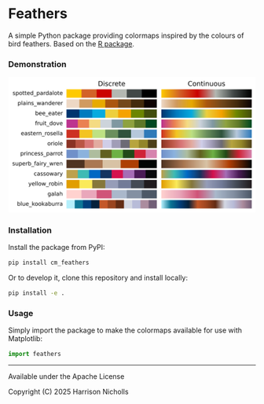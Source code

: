 # Feathers

A simple Python package providing colormaps inspired by the colours of bird feathers.
Based on the [R package](https://github.com/shandiya/feathers).

### Demonstration
![Image demonstrating the Feathers colormaps](docs/assets/feathers.svg)

### Installation
Install the package from PyPI:
```bash
pip install cm_feathers
```

Or to develop it, clone this repository and install locally:
```bash
pip install -e .
```

### Usage
Simply import the package to make the colormaps available for use with Matplotlib:
```python
import feathers
```
-----------------------------
Available under the Apache License      
   
Copyright (C) 2025 Harrison Nicholls